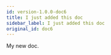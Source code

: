 ```yaml
---
id: version-1.0.0-doc6
title: I just added this doc
sidebar_label: I just added this doc
original_id: doc6
---
```


My new doc.